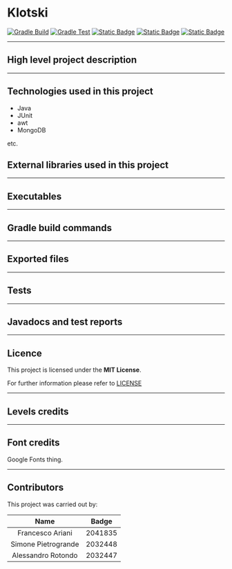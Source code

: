 # Klotski

[![Gradle Build](https://github.com/roto65/Klotski/actions/workflows/gradleBuild.yml/badge.svg)](https://github.com/roto65/Klotski/actions/workflows/gradleBuild.yml)
[![Gradle Test](https://github.com/roto65/Klotski/actions/workflows/gradleTest.yaml/badge.svg)](https://github.com/roto65/Klotski/actions/workflows/gradleTest.yaml)
[![Static Badge](https://img.shields.io/badge/contributors-3-blue)](#contributors)
[![Static Badge](https://img.shields.io/badge/java-17-red)](https://docs.oracle.com/en/java/javase/17/docs/api/)
[![Static Badge](https://img.shields.io/badge/licence-MIT-orange)](https://github.com/roto65/Klotski/blob/d3989182fab2d6030c4cdfa95b921d4df40377ab/LICENSE)



---

## High level project description

---

## Technologies used in this project

- Java
- JUnit
- awt
- MongoDB

etc.

## External libraries used in this project

---

## Executables

---

## Gradle build commands

---

## Exported files

---

## Tests

---

## Javadocs and test reports

---

## Licence

This project is licensed under the **MIT License**. 

For further information please refer to [LICENSE](https://github.com/roto65/Klotski/blob/master/LICENSE)

---

## Levels credits

---

## Font credits

Google Fonts thing.

---

## Contributors

This project was carried out by:

|        Name         | Badge   |
|:-------------------:|---------|
|  Francesco Ariani   | 2041835 |
| Simone Pietrogrande | 2032448 |
| Alessandro Rotondo  | 2032447 |